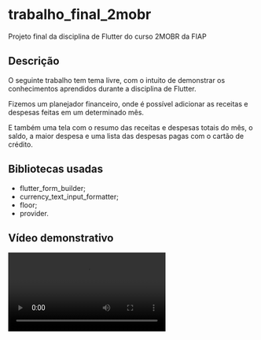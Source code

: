 # trabalho_final_2mobr
Projeto final da disciplina de Flutter do curso 2MOBR da FIAP

## Descrição
O seguinte trabalho tem tema livre, com o intuito de demonstrar os conhecimentos aprendidos durante a disciplina de Flutter.

Fizemos um planejador financeiro, onde é possível adicionar as receitas e despesas feitas em um determinado mês.

E também uma tela com o resumo das receitas e despesas totais do mês, o saldo, a maior despesa e uma lista das despesas pagas com o cartão de crédito.


## Bibliotecas usadas
- flutter_form_builder;
- currency_text_input_formatter;
- floor;
- provider.

## Vídeo demonstrativo
<video width="320" controls>
  <source src="./demo-mp4.mp4" type="video/mp4">
</video>